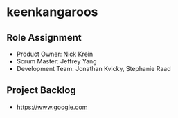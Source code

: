 # keenkangaroos

## Role Assignment
- Product Owner: Nick Krein
- Scrum Master: Jeffrey Yang
- Development Team: Jonathan Kvicky, Stephanie Raad

## Project Backlog
- https://www.google.com